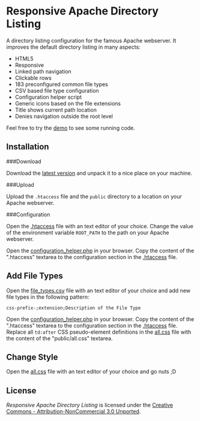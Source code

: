 Responsive Apache Directory Listing
===================================

A directory listing configuration for the famous Apache webserver. It improves the default directory listing in many aspects:

* HTML5
* Responsive
* Linked path navigation
* Clickable rows
* 183 preconfigured common file types
* CSV based file type configuration
* Configuration helper script
* Generic icons based on the file extensions
* Title shows current path location
* Denies navigation outside the root level

Feel free to try the [demo](http://finnrudolph.de/fileadmin/content/blog/2014/responsive_apache_directory_listing/demo/) to see some running code.

Installation
------------

###Download

Download the [latest version](https://github.com/countzero/responsive_apache_directory_listing/releases) and unpack it to a nice place on your machine.

###Upload

Upload the `.htaccess` file and the `public` directory to a location on your Apache webserver.

###Configuration

Open the [.htaccess](https://github.com/countzero/responsive_apache_directory_listing/blob/master/.htaccess#L12) file with an text editor of your choice. Change the value of the environment variable `ROOT_PATH` to the path on your Apache webserver.

Open the [configuration_helper.php](https://github.com/countzero/responsive_apache_directory_listing/blob/master/public/configuration_helper.php) in your browser. Copy the content of the ".htaccess" textarea to the configuration section in the [.htaccess](https://github.com/countzero/responsive_apache_directory_listing/blob/master/.htaccess#L113) file.

Add File Types
--------------

Open the [file_types.csv](https://github.com/countzero/responsive_apache_directory_listing/blob/master/public/file_types.csv) file with an text editor of your choice and add new file types in the following pattern:

    css-prefix-;extension;Description of the File Type

Open the [configuration_helper.php](https://github.com/countzero/responsive_apache_directory_listing/blob/master/public/configuration_helper.php) in your browser. Copy the content of the ".htaccess" textarea to the configuration section in the [.htaccess](https://github.com/countzero/responsive_apache_directory_listing/blob/master/.htaccess#L113) file.
Replace all `td:after` CSS pseudo-element definitions in the [all.css](https://github.com/countzero/responsive_apache_directory_listing/blob/master/public/all.css#L302) file with the content of the "public/all.css" textarea.


Change Style
------------

Open the [all.css](https://github.com/countzero/responsive_apache_directory_listing/blob/master/public/all.css) file with an text editor of your choice and go nuts ;D

License
-----------
*Responsive Apache Directory Listing* is licensed under the [Creative Commons - Attribution-NonCommercial 3.0 Unported](http://creativecommons.org/licenses/by-nc/3.0/).